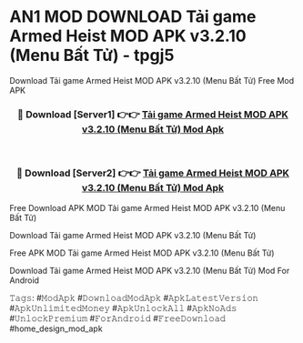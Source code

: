 # AN1 MOD DOWNLOAD Tải game Armed Heist MOD APK v3.2.10 (Menu Bất Tử) - tpgj5
Download Tải game Armed Heist MOD APK v3.2.10 (Menu Bất Tử) Free Mod APK

<div align="center">
<h3>🔴 Download [Server1] 👉👉 <a href="https://apk-comot.site?title=Tải_game_Armed_Heist_MOD_APK_v3.2.10_(Menu_Bất_Tử)">Tải game Armed Heist MOD APK v3.2.10 (Menu Bất Tử) Mod Apk</a></h3><br>

<h3>🔴 Download [Server2] 👉👉 <a href="https://apk-comot.site?title=Tải_game_Armed_Heist_MOD_APK_v3.2.10_(Menu_Bất_Tử)">Tải game Armed Heist MOD APK v3.2.10 (Menu Bất Tử) Mod Apk</a></h3>
</div>


Free Download APK MOD Tải game Armed Heist MOD APK v3.2.10 (Menu Bất Tử)

Download Tải game Armed Heist MOD APK v3.2.10 (Menu Bất Tử) 

Free APK MOD Tải game Armed Heist MOD APK v3.2.10 (Menu Bất Tử) 

Download Tải game Armed Heist MOD APK v3.2.10 (Menu Bất Tử) Mod For Android

𝚃𝚊𝚐𝚜: #𝙼𝚘𝚍𝙰𝚙𝚔 #𝙳𝚘𝚠𝚗𝚕𝚘𝚊𝚍𝙼𝚘𝚍𝙰𝚙𝚔 #𝙰𝚙𝚔𝙻𝚊𝚝𝚎𝚜𝚝𝚅𝚎𝚛𝚜𝚒𝚘𝚗 #𝙰𝚙𝚔𝚄𝚗𝚕𝚒𝚖𝚒𝚝𝚎𝚍𝙼𝚘𝚗𝚎𝚢 #𝙰𝚙𝚔𝚄𝚗𝚕𝚘𝚌𝚔𝙰𝚕𝚕 #𝙰𝚙𝚔𝙽𝚘𝙰𝚍𝚜 #𝚄𝚗𝚕𝚘𝚌𝚔𝙿𝚛𝚎𝚖𝚒𝚞𝚖 #𝙵𝚘𝚛𝙰𝚗𝚍𝚛𝚘𝚒𝚍 #𝙵𝚛𝚎𝚎𝙳𝚘𝚠𝚗𝚕𝚘𝚊𝚍 #home_design_mod_apk